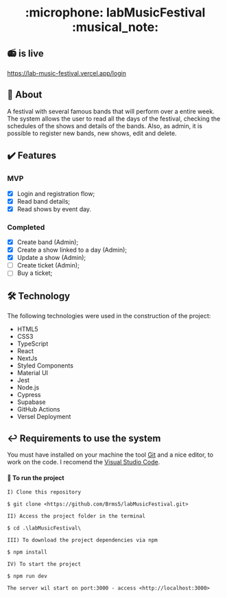 <h1 align="center">:microphone:	 labMusicFestival :musical_note:</h1>

## :radio: is live 

https://lab-music-festival.vercel.app/login

## :notebook: About

A festival with several famous bands that will perform over a entire week. The system allows the user to read all the days of the festival, checking the schedules of the shows and details of the bands. Also, as admin, it is possible to register new bands, new shows, edit and delete.  

## :heavy_check_mark: Features

### MVP
- [X] Login and registration flow;
- [X] Read band details;
- [X] Read shows by event day.

### Completed
- [X] Create band (Admin);
- [X] Create a show linked to a day (Admin);
- [X] Update a show (Admin);
- [ ] Create ticket (Admin);
- [ ] Buy a ticket;

## :hammer_and_wrench: Technology

The following technologies were used in the construction of the project:

- HTML5
- CSS3
- TypeScript
- React
- NextJs
- Styled Components
- Material UI
- Jest
- Node.js
- Cypress
- Supabase
- GitHub Actions
- Versel Deployment

## :leftwards_arrow_with_hook: Requirements to use the system

You must have installed on your machine the tool [Git](https://git-scm.com/) and a nice editor, to work on the code. I recomend the [Visual Studio Code](https://code.visualstudio.com/).

#### :checkered_flag: To run the project

```
I) Clone this repository

$ git clone <https://github.com/Brms5/labMusicFestival.git>

II) Access the project folder in the terminal

$ cd .\labMusicFestival\

III) To download the project dependencies via npm

$ npm install

IV) To start the project

$ npm run dev

The server wil start on port:3000 - access <http://localhost:3000>
```

